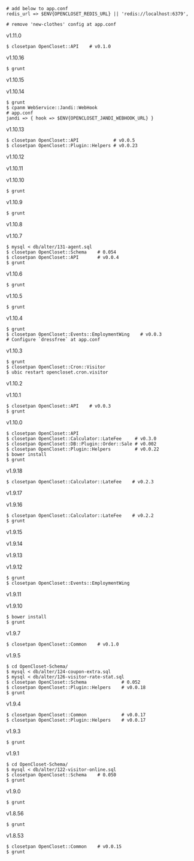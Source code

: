     # add below to app.conf
    redis_url => $ENV{OPENCLOSET_REDIS_URL} || 'redis://localhost:6379',

    # remove 'new-clothes' config at app.conf

v1.11.0

    $ closetpan OpenCloset::API    # v0.1.0

v1.10.16

    $ grunt

v1.10.15

v1.10.14

    $ grunt
    $ cpanm WebService::Jandi::WebHook
    # app.conf
    jandi => { hook => $ENV{OPENCLOSET_JANDI_WEBHOOK_URL} }

v1.10.13

    $ closetpan OpenCloset::API             # v0.0.5
    $ closetpan OpenCloset::Plugin::Helpers # v0.0.23

v1.10.12

v1.10.11

v1.10.10

    $ grunt

v1.10.9

    $ grunt

v1.10.8

v1.10.7

    $ mysql < db/alter/131-agent.sql
    $ closetpan OpenCloset::Schema    # 0.054
    $ closetpan OpenCloset::API       # v0.0.4
    $ grunt

v1.10.6

    $ grunt

v1.10.5

    $ grunt

v1.10.4

    $ grunt
    $ closetpan OpenCloset::Events::EmploymentWing    # v0.0.3
    # Configure `dressfree` at app.conf

v1.10.3

    $ grunt
    $ closetpan OpenCloset::Cron::Visitor
    $ ubic restart opencloset.cron.visitor

v1.10.2

v1.10.1

    $ closetpan OpenCloset::API    # v0.0.3
    $ grunt

v1.10.0

    $ closetpan OpenCloset::API
    $ closetpan OpenCloset::Calculator::LateFee     # v0.3.0
    $ closetpan OpenCloset::DB::Plugin::Order::Sale # v0.002
    $ closetpan OpenCloset::Plugin::Helpers         # v0.0.22
    $ bower install
    $ grunt

v1.9.18

    $ closetpan OpenCloset::Calculator::LateFee    # v0.2.3

v1.9.17

v1.9.16

    $ closetpan OpenCloset::Calculator::LateFee    # v0.2.2
    $ grunt

v1.9.15

v1.9.14

v1.9.13

v1.9.12

    $ grunt
    $ closetpan OpenCloset::Events::EmploymentWing

v1.9.11

v1.9.10

    $ bower install
    $ grunt

v1.9.7

    $ closetpan OpenCloset::Common    # v0.1.0

v1.9.5

    $ cd OpenCloset-Schema/
    $ mysql < db/alter/124-coupon-extra.sql
    $ mysql < db/alter/126-visitor-rate-stat.sql
    $ closetpan OpenCloset::Schema             # 0.052
    $ closetpan OpenCloset::Plugin::Helpers    # v0.0.18
    $ grunt

v1.9.4

    $ closetpan OpenCloset::Common             # v0.0.17
    $ closetpan OpenCloset::Plugin::Helpers    # v0.0.17

v1.9.3

    $ grunt

v1.9.1

    $ cd OpenCloset-Schema/
    $ mysql < db/alter/122-visitor-online.sql
    $ closetpan OpenCloset::Schema    # 0.050
    $ grunt

v1.9.0

    $ grunt

v1.8.56

    $ grunt

v1.8.53

    $ closetpan OpenCloset::Common    # v0.0.15
    $ grunt

